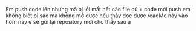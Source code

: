 Em push code lên nhưng mà bị lỗi mất hết các file cũ + code mới push em không biết bị sao mà không mở được nếu thầy đọc được readMe này vào hôm nay e sẽ gửi lại repository mới cho thầy sau ạ

